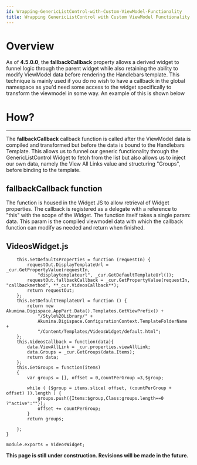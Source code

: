 ```yaml
---
id: Wrapping-GenericListControl-with-Custom-ViewModel-Functionality
title: Wrapping GenericListControl with Custom ViewModel Functionality
---
```


# Overview
As of **4.5.0.0**, the **fallbackCallback** property allows a derived widget to funnel logic through the parent widget while also retaining the ability to modify ViewModel data before rendering the Handlebars template. This technique is mainly used if you do no wish to have a callback in the global namespace as you'd need some access to the widget specifically to transform the viewmodel in some way. An example of this is shown below

# How?

***

The **fallbackCallback** callback function is called after the ViewModel data is compiled and transformed but before the data is bound to the Handlebars Template. This allows us to funnel our generic functionality through the GenericListControl Widget to fetch from the list but also allows us to inject our own data, namely the View All Links value and structuring "Groups", before binding to the template.

## fallbackCallback function

The function is housed in the Widget JS to allow retrieval of Widget properties. The callback is registered as a delegate with a reference to "this" with the scope of the Widget. The function itself takes a single param: data. This param is the compiled viewmodel data with which the callback function can modify as needed and return when finished.

## VideosWidget.js

    
        this.SetDefaultsProperties = function (requestIn) {
            requestOut.DisplayTemplateUrl = _cur.GetPropertyValue(requestIn,
                "displaytemplateurl", _cur.GetDefaultTemplateUrl());
            requestOut.fallbackCallback = _cur.GetPropertyValue(requestIn, "callbackmethod", **_cur.VideosCallback**);
            return requestOut;
        };
        this.GetDefaultTemplateUrl = function () {
            return new Akumina.Digispace.AppPart.Data().Templates.GetViewPrefix() + 
                "/Style%20Library/" + 
                Akumina.Digispace.ConfigurationContext.TemplateFolderName + 
                "/Content/Templates/VideosWidget/default.html";
        };
        this.VideosCallback = function(data){
            data.ViewAllLink = _cur.properties.viewAllLink;
            data.Groups = _cur.GetGroups(data.Items);
            return data;
        };
        this.GetGroups = function(items)
        {
            var groups = [], offset = 0,countPerGroup =3,$group;

            while ( ($group = items.slice( offset, (countPerGroup + offset) )).length ) {
                groups.push({Items:$group,Class:groups.length==0 ?"active":""});
                offset += countPerGroup;
            }            
            return groups;
        
        };
    }

    module.exports = VideosWidget;

**This page is still under construction. Revisions will be made in the future.**